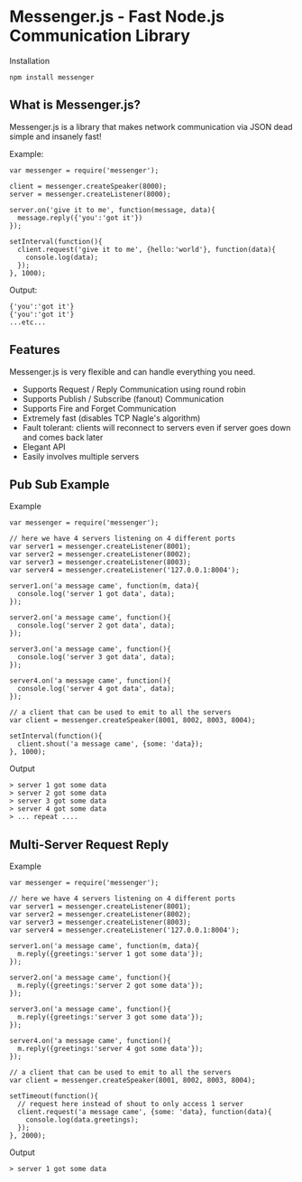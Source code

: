 Messenger.js - Fast Node.js Communication Library
============
Installation

    npm install messenger

What is Messenger.js?
------------------
Messenger.js is a library that makes network communication via JSON dead simple and insanely fast!

Example:
  
    var messenger = require('messenger');
  
    client = messenger.createSpeaker(8000);
    server = messenger.createListener(8000);
  
    server.on('give it to me', function(message, data){
      message.reply({'you':'got it'})
    });
  
    setInterval(function(){
      client.request('give it to me', {hello:'world'}, function(data){
        console.log(data);
      });
    }, 1000);

Output:
  
    {'you':'got it'}
    {'you':'got it'}
    ...etc...

Features
--------
Messenger.js is very flexible and can handle everything you need.

- Supports Request / Reply Communication using round robin
- Supports Publish / Subscribe (fanout) Communication
- Supports Fire and Forget Communication
- Extremely fast (disables TCP Nagle's algorithm)
- Fault tolerant: clients will reconnect to servers even if server goes down and comes back later
- Elegant API
- Easily involves multiple servers

Pub Sub Example
-------------

Example
  
    var messenger = require('messenger');
  
    // here we have 4 servers listening on 4 different ports
    var server1 = messenger.createListener(8001);
    var server2 = messenger.createListener(8002);
    var server3 = messenger.createListener(8003);
    var server4 = messenger.createListener('127.0.0.1:8004');

    server1.on('a message came', function(m, data){
      console.log('server 1 got data', data);
    });
  
    server2.on('a message came', function(){
      console.log('server 2 got data', data);
    });
  
    server3.on('a message came', function(){
      console.log('server 3 got data', data);
    });
  
    server4.on('a message came', function(){
      console.log('server 4 got data', data);
    });
  
    // a client that can be used to emit to all the servers
    var client = messenger.createSpeaker(8001, 8002, 8003, 8004);
  
    setInterval(function(){
      client.shout('a message came', {some: 'data});
    }, 1000);
  

Output

    > server 1 got some data
    > server 2 got some data
    > server 3 got some data
    > server 4 got some data
    > ... repeat ....

Multi-Server Request Reply
-------------

Example

    var messenger = require('messenger');

    // here we have 4 servers listening on 4 different ports
    var server1 = messenger.createListener(8001);
    var server2 = messenger.createListener(8002);
    var server3 = messenger.createListener(8003);
    var server4 = messenger.createListener('127.0.0.1:8004');

    server1.on('a message came', function(m, data){
      m.reply({greetings:'server 1 got some data'});
    });

    server2.on('a message came', function(){
      m.reply({greetings:'server 2 got some data'});
    });

    server3.on('a message came', function(){
      m.reply({greetings:'server 3 got some data'});
    });

    server4.on('a message came', function(){
      m.reply({greetings:'server 4 got some data'});
    });

    // a client that can be used to emit to all the servers
    var client = messenger.createSpeaker(8001, 8002, 8003, 8004);

    setTimeout(function(){
      // request here instead of shout to only access 1 server
      client.request('a message came', {some: 'data}, function(data){
        console.log(data.greetings);
      });
    }, 2000);


Output

    > server 1 got some data